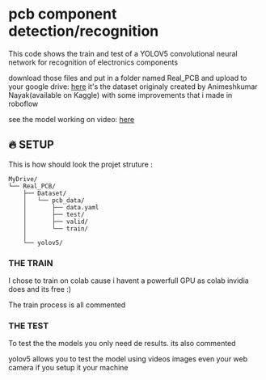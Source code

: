 # pcb component detection/recognition

This code shows the train and test of a YOLOV5 convolutional neural network for recognition of electronics components

download those files and put in a folder named Real_PCB and upload to your google drive: <a href="https://drive.google.com/drive/folders/1odzD298ImaHI3NKozQNGIgKbflzgSWIn?usp=sharing">here</a> it's the dataset originaly created by Animeshkumar Nayak(available on Kaggle) with some improvements that i made in roboflow

see the model working on video: <a href="https://www.linkedin.com/embed/feed/update/urn:li:ugcPost:6893204326802948096">here</a>

## 🔥 SETUP

This is how should look the projet struture :  
```
MyDrive/
└── Real_PCB/
    ├── Dataset/
    │   └── pcb_data/
    │       ├── data.yaml     
    │       ├── test/
    │       ├── valid/
    │       └── train/
    │   
    └── yolov5/
```
### THE TRAIN 

I chose to train on colab cause i havent a powerfull GPU as colab invidia does and its free :)

The train process is all commented 

### THE TEST

To test the the models you only need de results. its also commented 

yolov5 allows you to test the model using videos images even your web camera if you setup it your machine    
